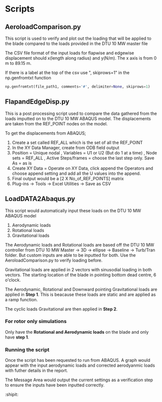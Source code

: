 # Scripts
## AeroloadComparison.py 
This script is used to verify and plot out the loading that will be applied to the blade compared to the loads provided in the DTU 10 MW master file 

The CSV file format of the input loads for flapwise and edgewise displacement should x(length along radius) and y(N/m). The x axis is from 0 m to 89.15 m.  

If there is a label at the top of the csv use ", skiprows=1" in the np.genfromtxt function

```python
np.genfromtxt(file_path1, comments='#', delimiter=None, skiprows=1)
```

## FlapandEdgeDisp.py
This is a post processing script used to compare the data gathered from the loads imputted on to the DTU 10 MW ABAQUS model. The displacements are taken from the REF_POINT nodes on the model. 

To get the displacements from ABAQUS; 
1. Create a set called REF_ALL which is the set of all the REF_POINT
2. In the XY Data Manager, create from ODB field output
3. Position = Unique nodal , Variables = U1 or U2 (But do 1 at a time) , Node sets = REF_ALL , Active Steps/frames = choose the last step only. Save As = as is
4. Create XY Data = Operate on XY Data, click append the Operators and choose append setting and add all the U values into the append. 
5. Final output would be a [2 X No_of_REF_POINTS] matrix
6. Plug-ins -> Tools -> Excel Utilities -> Save as CSV


## LoadDATA2Abaqus.py
This script would automatically input these loads on the DTU 10 MW ABAQUS model
1. Aerodynamic loads
2. Rotational loads
3. Gravitational loads

The Aerodynamic loads and Rotational loads are based off the DTU 10 MW controller from DTU 10 MW Master -> 3D -> ellipse -> Baseline -> Turb/Tran folder. But custom inputs are able to be inputted for both. Use the AeroloadComparison.py to verify loading before. 

Gravitational loads are applied in 2 vectors with sinusodial loading in both vectors. The starting location of the blade in pointing bottom dead centre, 6 o'clock. 

The Aerodynamic, Rotational and Downward pointing Gravitational loads are applied in **Step 1**. This is beacause these loads are static and are applied as a ramp function. 

The cyclic loads Gravitational are then applied in **Step 2**.

### For rotor only simulations
Only have the **Rotational and Aerodynamic loads** on the blade and only have **step 1**.

### Running the script 
Once the script has been requested to run from ABAQUS. A graph would appear with the input aerodynamic loads and corrected aerodyanmic loads with futher details in the report. 

The Message Area would output the current settings as a verification step to ensure the inputs have been inputted correctly.


:shipit: